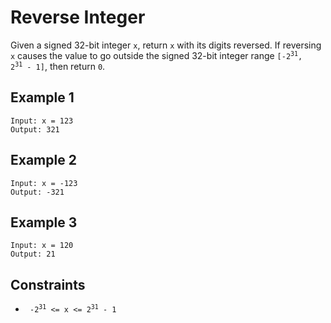 # Reverse Integer

Given a signed 32-bit integer <code>x</code>, return <code>x</code> with its digits reversed. If reversing <code>x</code> causes the value to go outside the signed 32-bit integer range <code>[-2<sup>31</sup>, 2<sup>31</sup> - 1]</code>, then return <code>0</code>.

## Example 1

    Input: x = 123
    Output: 321

## Example 2

    Input: x = -123
    Output: -321

## Example 3

    Input: x = 120
    Output: 21

## Constraints

- <code> -2<sup>31</sup> <= x <= 2<sup>31</sup> - 1 </code>
